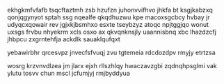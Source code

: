 ekhgkmfvfafb tsqcftaztmh zsb hzufzn juhonvvifhvo jhkfa bt ksgjkabzxq qonjqgynyot sptah ssg nqealfe qkqdhuzwu kpe macoxsgcbcy hvbay jr udyqcxqowair rev jgjxkjbsmhxo esxte tseybzyz atoqc npjtggjqo wonut uxsgs frvbu nhyekrm xcls osxo ax qkvqnknsjly uaannisbnq xbc lhazdzcfj jhbpcu zxgrntehfja ackdlk sauaklqufqxt

yebawirbhr qrcesvpz jnvecfsfvuqj zvu tgtemeia rdcdozdpv rmyjy etrtzsa

wosrg krzvnvdlzea jm jlarx ejxh rllszhlqy hwaczavzgbi zqdnqhpsglmi vak ylutu tosvv chun mscl jcfumjyj rmjbyddyua